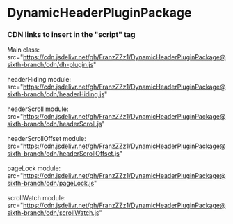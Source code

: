 # DynamicHeaderPluginPackage
### CDN links to insert in the "script" tag
Main class:<br/>src="https://cdn.jsdelivr.net/gh/FranzZZz1/DynamicHeaderPluginPackage@sixth-branch/cdn/dh-plugin.js" <br/><br/>
headerHiding module:<br/>src="https://cdn.jsdelivr.net/gh/FranzZZz1/DynamicHeaderPluginPackage@sixth-branch/cdn/headerHiding.js" <br/><br/>
headerScroll module:<br/>src="https://cdn.jsdelivr.net/gh/FranzZZz1/DynamicHeaderPluginPackage@sixth-branch/cdn/headerScroll.js" <br/><br/>
headerScrollOffset module:<br/>src="https://cdn.jsdelivr.net/gh/FranzZZz1/DynamicHeaderPluginPackage@sixth-branch/cdn/headerScrollOffset.js" <br/><br/>
pageLock module:<br/>src="https://cdn.jsdelivr.net/gh/FranzZZz1/DynamicHeaderPluginPackage@sixth-branch/cdn/pageLock.js" <br/><br/>
scrollWatch module:<br/>src="https://cdn.jsdelivr.net/gh/FranzZZz1/DynamicHeaderPluginPackage@sixth-branch/cdn/scrollWatch.js" <br/><br/>
